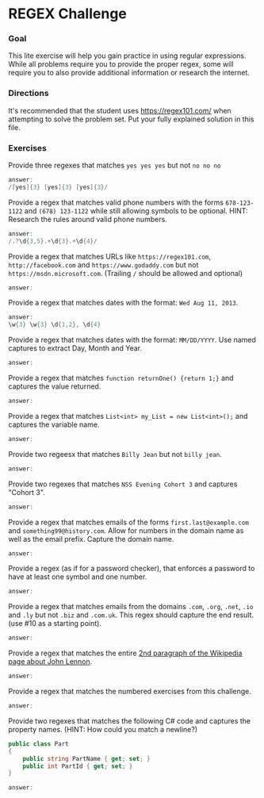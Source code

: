 # REGEX Challenge

### Goal

This lite exercise will help you gain practice in using regular expressions. While all problems require you to provide the proper regex, some will require you to also provide additional information or research the internet.

### Directions

It's recommended that the student uses https://regex101.com/ when attempting to solve the problem set. Put your fully explained solution in this file. 

### Exercises

Provide three regexes that matches `yes yes yes` but not `no no no`

```c#
answer:
/[yes]{3} [yes]{3} [yes]{3}/
```

Provide a regex that matches valid phone numbers with the forms `678-123-1122` and `(678) 123-1122` while still allowing symbols to be optional. HINT: Research the rules around valid phone numbers.

```c#
answer:
/.?\d{3,5}.+\d{3}.+\d{4}/
```

Provide a regex that matches URLs like `https://regex101.com`, `http://facebook.com` and `https://www.godaddy.com` but not `https://msdn.microsoft.com`. (Trailing `/` should be allowed and optional)

```c#
answer:

```

Provide a regex that matches dates with the format: `Wed Aug 11, 2013`.

```c#
answer:
\w{3} \w{3} \d{1,2}, \d{4}
```

Provide a regex that matches dates with the format: `MM/DD/YYYY`. Use named captures to extract Day, Month and Year.

```c#
answer:

```

Provide a regex that matches `function returnOne() {return 1;}` and captures the value returned.

```c#
answer:

```

Provide a regex that matches `List<int> my_List = new List<int>();` and captures the variable name.

```c#
answer:

```

Provide two regeesx that matches `Billy Jean` but not `billy jean`.

```c#
answer:

```

Provide two regexes that matches `NSS Evening Cohort 3` and captures "Cohort 3".

```c#
answer:

```

Provide a regex that matches emails of the forms `first.last@example.com` and `something99@history.com`. Allow for numbers in the domain name as well as the email prefix. Capture the domain name.

```c#
answer:

```

Provide a regex (as if for a password checker), that enforces a password to have at least one symbol and one number.

```c#
answer:

```

Provide a regex that matches emails from the domains `.com`, `.org`, `.net`, `.io` and `.ly` but not `.biz` and `.com.uk`. This regex should capture the end result. (use #10 as a starting point).

```c#
answer:

```

Provide a regex that matches the entire [2nd paragraph of the Wikipedia page about John Lennon](https://en.wikipedia.org/wiki/John_Lennon).

```c#
answer:

```

Provide a regex that matches the numbered exercises from this challenge.

```c#
answer:

```

Provide two regexes that matches the following C# code and captures the property names. (HINT: How could you match a newline?)

```c#
public class Part
{
    public string PartName { get; set; }
    public int PartId { get; set; }
}
```

```c#
answer:

```
